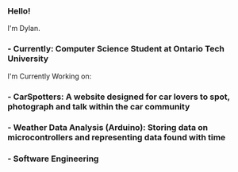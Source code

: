 ### Hello!
I'm Dylan.
### - Currently: Computer Science Student at Ontario Tech University

I'm Currently Working on:

### - CarSpotters: A website designed for car lovers to spot, photograph and talk within the car community
### - Weather Data Analysis (Arduino): Storing data on microcontrollers and representing data found with time
### - Software Engineering

<!--
**Macpickle/Macpickle** is a ✨ _special_ ✨ repository because its `README.md` (this file) appears on your GitHub profile.

Here are some ideas to get you started:

- 🔭 I’m currently working on ...
- 🌱 I’m currently learning ...
- 👯 I’m looking to collaborate on ...
- 🤔 I’m looking for help with ...
- 💬 Ask me about ...
- 📫 How to reach me: ...
- 😄 Pronouns: ...
- ⚡ Fun fact: ...
-->
